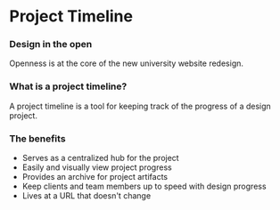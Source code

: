 # Project Timeline

### Design in the open
Openness is at the core of the new university website redesign.

### What is a project timeline?
A project timeline is a tool for keeping track of the progress of a design project.

### The benefits
- Serves as a centralized hub for the project
- Easily and visually view project progress
- Provides an archive for project artifacts
- Keep clients and team members up to speed with design progress
- Lives at a URL that doesn't change
